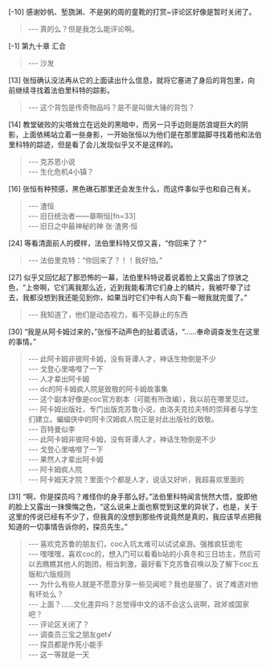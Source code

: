 
[-10] 感谢妙帆、堑旒渊、不是粥的周的童靴的打赏~评论区好像是暂时关闭了。
>--- 真的么？但是我怎么能评论啊。<br>

[-1] 第九十章 汇合
>--- 沙发<br>

[13] 张恒确认没法再从它的上面读出什么信息，就将它塞进了身后的背包里，向前继续寻找着法伯里科特的踪影。
>--- 这个背包是传奇物品吗？是不是叫做大锤的背包？<br>

[14] 教堂破败的尖塔耸立在远处的黑暗中，而另一只手边则是防浪堤巨大的阴影，上面依稀站立着一些身影，一开始张恒以为他们是在那里踮脚寻找着他和法伯里科特的踪迹，但是看了会儿发现似乎又不是这样的。
>--- 克苏恩小说<br>
>--- 生化危机4小镇？<br>

[16] 张恒有种预感，黑色礁石那里还会发生什么，而这件事似乎也和自己有关。
>--- 渣恒<br>
>--- 旧日统治者——章啊恒[fn=33]<br>
>--- 旧日之中最神秘的神 张·渣男·恒<br>

[24] 等看清面前人的模样，法伯里科特又惊又喜，“你回来了？”
>--- 法伯里克特：“你回来了？！！我好怕。”<br>

[27] 似乎又回忆起了那恐怖的一幕，法伯里科特说着说着脸上又露出了惊骇之色，“上帝啊，它们离我那么近，近到我能看清它们身上的鳞片，我被吓晕了过去，我都没想到我还能见到你，如果当时它们中有人向下看一眼我就完蛋了。”
>--- 我知道了，他们是动态视力，看不见静止的东西<br>

[30] “我是从阿卡姆过来的，”张恒不动声色的扯着谎话，“……奉命调查发生在这里的事情。”
>--- 此阿卡姆非彼阿卡姆，没有哥谭人才，神话生物倒是不少<br>
>--- 戈登心里咯噔了一下<br>
>--- 人才辈出阿卡姆<br>
>--- dc的阿卡姆疯人院是致敬的阿卡姆故事集<br>
>--- 这个副本好像是coc官方剧本（可能有所改编），我以前在哪里见过。<br>
>--- 阿卡姆出版社，专门出版克苏鲁小说，由洛夫克拉夫特的崇拜者与学生们建立。蝙蝠侠中的阿卡汉姆疯人院正是对此出版社的致敬。<br>
>--- 百特曼似李<br>
>--- 此阿卡姆非彼阿卡姆，没有哥谭人才，神话生物倒是不少<br>
>--- 戈登心里咯噔了一下<br>
>--- 果然人才辈出阿卡姆<br>
>--- 阿卡姆疯人院<br>
>--- 阿卡姆天才院？里面个个都是人才，说话又好听，我超喜欢里面的<br>

[31] “啊，你是探员吗？难怪你的身手那么好。”法伯里科特闻言恍然大悟，旋即他的脸上又露出一抹懊悔之色，“这么说来上面也察觉到这里的异状了，也是，关于这里的传说已经有不少了，但我真的没想到那些传说竟然是真的，我应该早点把我知道的一切事情告诉你的，探员先生。”
>--- 喜欢克苏鲁的朋友们，coc入坑太难可以试试桌游。强推疯狂诡宅<br>
>--- 嘿嘿嘿，喜欢coc的，想入门可以看看b站的小真冬和三日坊主，然后可以去瞧瞧其他人的跑团，相当刺激，最好看下克苏鲁召唤以及了解下coc五版和六版规则<br>
>--- 为什么有些人就是不愿意分享一些见闻呢？我也是服了，说了难道对他有坏处么？<br>
>--- 上面？……文化差异吗？总觉得中文的话不会这么说啊，政斧或国家吧？<br>
>--- 评论区关闭了？<br>
>--- 调查员三宝之朋友get√<br>
>--- 探员都是作死小能手<br>
>--- 这一等就是一天<br>
